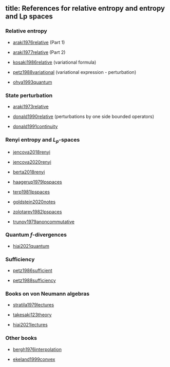 title: References for relative entropy and entropy and Lp spaces 
---





### Relative entropy

* [araki1976relative](araki1976relative) (Part 1)

* [araki1977relative](araki1977relative)  (Part 2)

* [kosaki1986relative](kosaki1986relative) (variational formula)

* [petz1988variational](petz1988variational) (variational expression - perturbation)

* [ohya1993quantum](BOOK_ohya1993quantum)


### State perturbation

* [araki1973relative](araki1973relative) 

* [donald1990relative](donald1990relative) (perturbations by one side bounded operators)

* [donald1991continuity](donald1991continuity)




### Renyi entropy and $L_p$-spaces


* [jencova2018renyi](jencova2018renyi)

* [jencova2020renyi](jencova2020renyi)

* [berta2018renyi](berta2018renyi)

* [haagerup1979lpspaces](haagerup1979lpspaces)

* [terp1981lpspaces](terp1981lpspaces)

* [goldstein2020notes](goldstein2020notes)

* [zolotarev1982lpspaces](zolotarev1982lpspaces)

* [trunov1979anoncommutative](trunov1979anoncommutative)

### Quantum $f$-divergences


* [hiai2021quantum](BOOK_hiai2021quantum)


### Sufficiency

* [petz1986sufficient](petz1986sufficient)

* [petz1988sufficiency](petz1988sufficiency)



### Books on von Neumann algebras

* [stratila1979lectures](BOOK_stratila1979lectures)

* [takesaki123theory](BOOK_takesaki123theory)

* [hiai2021lectures](BOOK_hiai2021lectures)


### Other books


* [bergh1976interpolation](BOOK_bergh1976interpolation)

* [ekeland1999convex](BOOK_ekeland1999convex)
